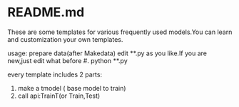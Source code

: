 README.md
==============
These are some templates for various frequently used models.You can learn and customization your own templates.

usage:
prepare data(after Makedata)
edit **.py as you like.If you are new,just edit what before #.
python **.py

every template  includes 2 parts:
1. make a tmodel  ( base model to train)
2. call api:TrainT(or Train,Test)
